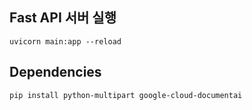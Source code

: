 ## Fast API 서버 실행
```shell
uvicorn main:app --reload
```

## Dependencies
```shell
pip install python-multipart google-cloud-documentai
```
